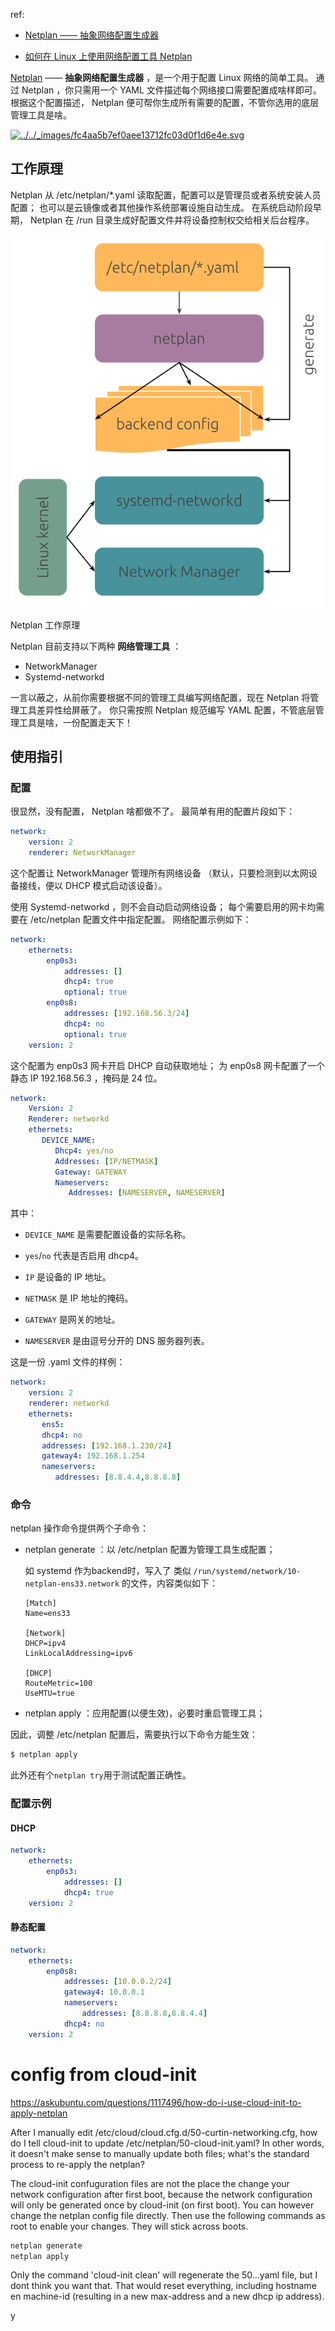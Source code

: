
ref: 

* [Netplan —— 抽象网络配置生成器](https://learn-linux.readthedocs.io/zh_CN/latest/administration/network/netplan.html)

* [如何在 Linux 上使用网络配置工具 Netplan](https://linux.cn/article-10095-1.html?pr)



[Netplan](https://netplan.io/) —— **抽象网络配置生成器** ，是一个用于配置 Linux 网络的简单工具。 通过 Netplan ，你只需用一个 YAML 文件描述每个网络接口需要配置成啥样即可。 根据这个配置描述， Netplan 便可帮你生成所有需要的配置，不管你选用的底层管理工具是啥。

 [![../../_images/fc4aa5b7ef0aee13712fc03d0f1d6e4e.svg](https://learn-linux.readthedocs.io/zh_CN/latest/_images/fc4aa5b7ef0aee13712fc03d0f1d6e4e.svg)](https://learn-linux.readthedocs.io/zh_CN/latest/_images/fc4aa5b7ef0aee13712fc03d0f1d6e4e.svg) 

## 工作原理

Netplan 从 /etc/netplan/*.yaml 读取配置，配置可以是管理员或者系统安装人员配置； 也可以是云镜像或者其他操作系统部署设施自动生成。 在系统启动阶段早期， Netplan 在 /run 目录生成好配置文件并将设备控制权交给相关后台程序。

![4edd4dbf5fb460855d080f180f3138d6.svg](_pics/4edd4dbf5fb460855d080f180f3138d6.svg)



Netplan 工作原理

Netplan 目前支持以下两种 **网络管理工具** ：

- NetworkManager
- Systemd-networkd

一言以蔽之，从前你需要根据不同的管理工具编写网络配置，现在 Netplan 将管理工具差异性给屏蔽了。 你只需按照 Netplan 规范编写 YAML 配置，不管底层管理工具是啥，一份配置走天下！

## 使用指引

### 配置

很显然，没有配置， Netplan 啥都做不了。 最简单有用的配置片段如下：

```yaml
network:
    version: 2
    renderer: NetworkManager
```

这个配置让 NetworkManager 管理所有网络设备 （默认，只要检测到以太网设备接线，便以 DHCP 模式启动该设备）。

使用 Systemd-networkd ，则不会自动启动网络设备； 每个需要启用的网卡均需要在 /etc/netplan 配置文件中指定配置。 网络配置示例如下：

```yaml
network:
    ethernets:
        enp0s3:
            addresses: []
            dhcp4: true
            optional: true
        enp0s8:
            addresses: [192.168.56.3/24]
            dhcp4: no
            optional: true
    version: 2
```

这个配置为 enp0s3 网卡开启 DHCP 自动获取地址； 为 enp0s8 网卡配置了一个静态 IP 192.168.56.3 ，掩码是 24 位。



```yaml
network:
    Version: 2
    Renderer: networkd
    ethernets:
       DEVICE_NAME:
          Dhcp4: yes/no
          Addresses: [IP/NETMASK]
          Gateway: GATEWAY
          Nameservers:
             Addresses: [NAMESERVER, NAMESERVER]
```

其中：

* `DEVICE_NAME` 是需要配置设备的实际名称。

* `yes`/`no` 代表是否启用 dhcp4。

* `IP` 是设备的 IP 地址。

* `NETMASK` 是 IP 地址的掩码。

* `GATEWAY` 是网关的地址。

* `NAMESERVER` 是由逗号分开的 DNS 服务器列表。

这是一份 .yaml 文件的样例：

```yaml
network:
    version: 2
    renderer: networkd
    ethernets:
       ens5:
       dhcp4: no
       addresses: [192.168.1.230/24]
       gateway4: 192.168.1.254
       nameservers:
          addresses: [8.8.4.4,8.8.8.8]
```


### 命令

netplan 操作命令提供两个子命令：

- netplan generate ：以 /etc/netplan 配置为管理工具生成配置；

  如 systemd 作为backend时，写入了 类似 `/run/systemd/network/10-netplan-ens33.network` 的文件，内容类似如下：

  ```
  [Match]
  Name=ens33
  
  [Network]
  DHCP=ipv4
  LinkLocalAddressing=ipv6
  
  [DHCP]
  RouteMetric=100
  UseMTU=true  
  ```

- netplan apply ：应用配置(以便生效)，必要时重启管理工具；

因此，调整 /etc/netplan 配置后，需要执行以下命令方能生效：

```sh
$ netplan apply
```


此外还有个`netplan try`用于测试配置正确性。

### 配置示例

#### DHCP

```yaml
network:
    ethernets:
        enp0s3:
            addresses: []
            dhcp4: true
    version: 2
```

#### 静态配置

```yaml
network:
    ethernets:
        enp0s8:
            addresses: [10.0.0.2/24]
            gateway4: 10.0.0.1
            nameservers:
                addresses: [8.8.8.8,8.8.4.4]
            dhcp4: no
    version: 2
```



# config from cloud-init



https://askubuntu.com/questions/1117496/how-do-i-use-cloud-init-to-apply-netplan



After I manually edit /etc/cloud/cloud.cfg.d/50-curtin-networking.cfg, how do I tell cloud-init to update /etc/netplan/50-cloud-init.yaml? In other words, it doesn't make sense to manually update both files; what's the standard process to re-apply the netplan?



The cloud-init confuguration files are not the place the change your network configuration after first boot, because the network configuration will only be generated once by cloud-init (on first boot).
You can however change the netplan config file directly. Then use the following commands as root to enable your changes. They will stick across boots.

```sh
netplan generate
netplan apply
```

Only the command 'cloud-init clean' will regenerate the 50...yaml file, but I dont think you want that. That would reset everything, including hostname en machine-id (resulting in a new max-address and a new dhcp ip address).

y







